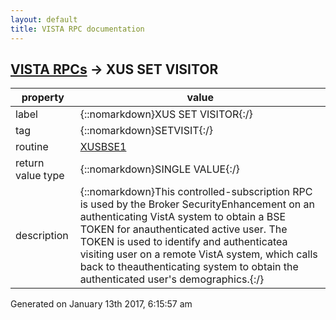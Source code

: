 ```yaml
---
layout: default
title: VISTA RPC documentation
---
```




## [VISTA RPCs](TableOfContent.md) &#8594; XUS SET VISITOR 

 property | value 
--- | --- 
 label | {::nomarkdown}XUS SET VISITOR{:/}
 tag | {::nomarkdown}SETVISIT{:/}
 routine | [XUSBSE1](http://code.osehra.org/dox/Routine_XUSBSE1_source.html)
 return value type | {::nomarkdown}SINGLE VALUE{:/}
 description | {::nomarkdown}This controlled-subscription RPC is used by the Broker SecurityEnhancement on an authenticating VistA system to obtain a BSE TOKEN for anauthenticated active user. The TOKEN is used to identify and authenticatea visiting user on a remote VistA system, which calls back to theauthenticating system to obtain the authenticated user's demographics.{:/}




 Generated on January 13th 2017, 6:15:57 am